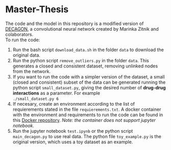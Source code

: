 # Master-Thesis

The code and the model in this repository is a modified version of [DECAGON](https://github.com/mims-harvard/decagon), a convolutional neural network created by Marinka Zitnik and colaborators.<br>
To run the code:
1. Run the bash script `download_data.sh` in the folder `data` to download the original data.<br>
2. Run the python script `remove_outliers.py` in the folder `data`. This generates a closed and consistent dataset, removing unlinked nodes from the network.<br>
3. If you want to run the code with a simpler version of the dataset, a small (closed and consistent) subset of the data can be generated running the python script `small_dataset.py`, giving the desired number of **drug-drug interactions** as a parameter. For example<br>
```./small_dataset.py 6```
4. If necesary, create an environment according to the list of requierements stated in the file `requierements.txt`. A docker container with the environment and requirements to run the code can be found in this [Docker repository](https://hub.docker.com/repository/docker/diitaz93/python-decagon). *Note: the container does not support jupyter notebook*.<br>
5. Run the jupyter notebook `test.ipynb` or the python script `main_decagon.py` to use real data. The python file `toy_example.py` is the original version, which uses a toy dataset as an example.

